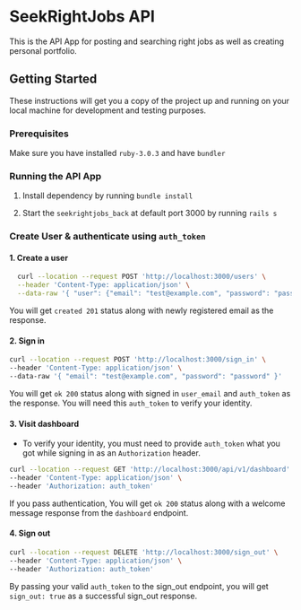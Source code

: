 # SeekRightJobs API

This is the API App for posting and searching right jobs as well as creating personal portfolio.

## Getting Started

These instructions will get you a copy of the project up and running on your local machine for development and testing purposes.

### Prerequisites

Make sure you have installed `ruby-3.0.3` and have `bundler`

### Running the API App
1. Install dependency by running `bundle install`

2. Start the `seekrightjobs_back` at default port 3000 by running `rails s`

### Create User & authenticate using `auth_token`
#### 1. Create a user
```bash
  curl --location --request POST 'http://localhost:3000/users' \
  --header 'Content-Type: application/json' \
  --data-raw '{ "user": {"email": "test@example.com", "password": "password", "password_confirmation": "password"}}'
```
You will get `created 201` status along with newly registered email as the response.

#### 2. Sign in
```bash
curl --location --request POST 'http://localhost:3000/sign_in' \
--header 'Content-Type: application/json' \
--data-raw '{ "email": "test@example.com", "password": "password" }'
```
You will get `ok 200` status along with signed in `user_email` and `auth_token` as the response. You will need this `auth_token` to verify your identity.

#### 3. Visit dashboard
 - To verify your identity, you must need to provide `auth_token` what you got while signing in as an `Authorization` header. 
```bash
curl --location --request GET 'http://localhost:3000/api/v1/dashboard' \
--header 'Content-Type: application/json' \
--header 'Authorization: auth_token'
```
If you pass authentication, You will get `ok 200` status along with a welcome message response from the `dashboard` endpoint.

#### 4. Sign out
````bash
curl --location --request DELETE 'http://localhost:3000/sign_out' \
--header 'Content-Type: application/json' \
--header 'Authorization: auth_token'
````
By passing your valid `auth_token` to the sign_out endpoint, you will get `sign_out: true` as a successful sign_out response.

